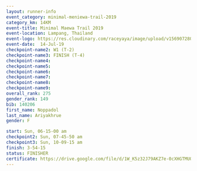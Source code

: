 ```yaml
---
layout: runner-info 
event_category: minimal-meniewa-trail-2019 
category_km: 14KM 
event-title: Minimal Maewa Trail 2019 
event-location: Lampang, Thailand 
event-logo: https://res.cloudinary.com/raceyaya/image/upload/v1569072805/logo/minimal-trail_ktnvsp.jpg 
event-date:  14-Jul-19 
checkpoint-name2: W1 (T-2) 
checkpoint-name3: FINISH (T-4) 
checkpoint-name4: 
checkpoint-name5: 
checkpoint-name6: 
checkpoint-name7: 
checkpoint-name8: 
checkpoint-name9: 
overall_rank: 275
gender_rank: 149
bib: 140206
first_name: Noppadol
last_name: Ariyakhrue
gender: F

start: Sun, 06-15-00 am
checkpoint2: Sun, 07-45-50 am
checkpoint3: Sun, 10-09-15 am
finish: 3-54-15
status: FINISHER
certificate: https://drive.google.com/file/d/1W_K5z32J79AKZ7e-0cXHGTMUQOa8RAwf/view?usp=sharing
---
```

